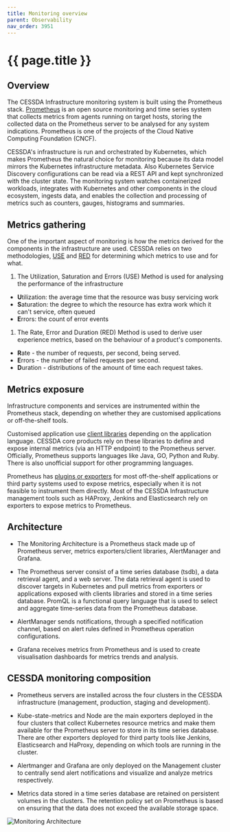 ```yaml
---
title: Monitoring overview
parent: Observability
nav_order: 3951
---
```


# {{ page.title }}

## Overview

The CESSDA Infrastructure monitoring system is built using the Prometheus stack.
[Prometheus](https://prometheus.io/) is an open source monitoring and time series system
that collects metrics from agents running on target hosts,
storing the collected data on the Prometheus server to be analysed for any system indications.
Prometheus is one of the projects of the Cloud Native Computing Foundation (CNCF).

CESSDA's infrastructure is run and orchestrated by Kubernetes, which makes Prometheus the natural choice for
monitoring because its data model mirrors the Kubernetes infrastructure metadata.
Also Kubernetes Service Discovery configurations can be read via a REST API and kept synchronized with the cluster state.
The monitoring system watches containerized workloads, integrates with Kubernetes and other components in the cloud ecosystem,
ingests data, and enables the collection and processing of metrics such as counters, gauges, histograms and summaries.

## Metrics gathering

One of the important aspect of monitoring is how the metrics derived for the components in the infrastructure
are used.
CESSDA relies on two methodologies, [USE](https://www.brendangregg.com/usemethod.html)
and [RED](https://www.weave.works/blog/the-red-method-key-metrics-for-microservices-architecture/)
for determining which metrics to use and for what.

1. The Utilization, Saturation and Errors (USE) Method is used for analysing the performance of the infrastructure
  - **U**tilization: the average time that the resource was busy servicing work
  - **S**aturation: the degree to which the resource has extra work which it can't service, often queued
  - **E**rrors: the count of error events
1. The Rate, Error and Duration (RED) Method is used to derive user experience metrics, based on the behaviour of a product's components.
  - **R**ate - the number of requests, per second, being served.
  - **E**rrors - the number of failed requests per second.
  - **D**uration - distributions of the amount of time each request takes.

## Metrics exposure

Infrastructure components and services are instrumented within the Prometheus stack, depending on
whether they are customised applications or off-the-shelf tools.

Customised application use [client libraries](https://prometheus.io/docs/instrumenting/clientlibs/)
depending on the application language.
CESSDA core products rely on these libraries to define and expose internal metrics
(via an HTTP endpoint) to the Prometheus server.
Officially, Prometheus supports languages like Java, GO, Python and Ruby.
There is also unofficial support for other programming languages.

Prometheus has [plugins or exporters](https://prometheus.io/docs/instrumenting/exporters/) for most off-the-shelf applications
or third party systems used to expose metrics, especially when it is not feasible to instrument them directly.
Most of the CESSDA Infrastructure management tools such as HAProxy, Jenkins and Elasticsearch
rely on exporters to expose metrics to Prometheus.

## Architecture

- The Monitoring Architecture is a Prometheus stack made up of Prometheus server, metrics exporters/client  libraries, AlertManager and Grafana.

- The Prometheus server consist of a time series database (tsdb), a data retrieval agent, and a web server.
 The data retrieval agent is used to discover targets in Kubernetes and pull metrics from exporters or applications
 exposed with clients libraries and stored in a time series database.
 PromQL is a functional query language that is used to select and aggregate time-series data from the
 Prometheus database.

- AlertManager sends notifications, through a specified notification channel,
  based on alert rules defined in Prometheus operation configurations.

- Grafana receives metrics from Prometheus and is used to create visualisation dashboards for
  metrics trends and analysis.

## CESSDA monitoring composition

- Prometheus servers are installed across the four clusters in the CESSDA infrastructure
  (management, production, staging and development).

- Kube-state-metrics and Node are the main exporters deployed in the four clusters that collect Kubernetes
  resource metrics and make them available for the Prometheus server to store in its time series database.
 There are other exporters deployed for third party tools like Jenkins, Elasticsearch and HaProxy,
 depending on which tools are running in the cluster.

- Alertmanger and Grafana are only deployed on the Management cluster to centrally send alert notifications and
  visualize and analyze metrics respectively.

- Metrics data stored in a time series database are retained on persistent volumes in the clusters.
  The retention policy set on Prometheus is based on ensuring that the data does not exceed the available storage space.

![Monitoring Architecture](../images/monitoring-architecture.jpg)
